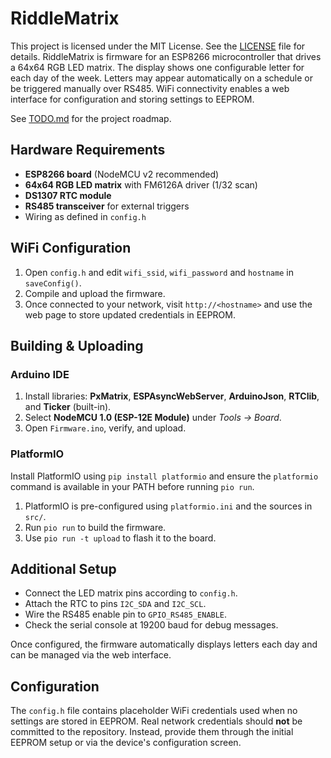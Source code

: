 # RiddleMatrix

This project is licensed under the MIT License. See the [LICENSE](LICENSE) file for details.
RiddleMatrix is firmware for an ESP8266 microcontroller that drives a 64x64 RGB LED matrix. The display shows one configurable letter for each day of the week. Letters may appear automatically on a schedule or be triggered manually over RS485. WiFi connectivity enables a web interface for configuration and storing settings to EEPROM.

See [TODO.md](TODO.md) for the project roadmap.

## Hardware Requirements

- **ESP8266 board** (NodeMCU v2 recommended)
- **64x64 RGB LED matrix** with FM6126A driver (1/32 scan)
- **DS1307 RTC module**
- **RS485 transceiver** for external triggers
- Wiring as defined in `config.h`

## WiFi Configuration

1. Open `config.h` and edit `wifi_ssid`, `wifi_password` and `hostname` in `saveConfig()`.
2. Compile and upload the firmware.
3. Once connected to your network, visit `http://<hostname>` and use the web page to store updated credentials in EEPROM.

## Building & Uploading

### Arduino IDE

1. Install libraries: **PxMatrix**, **ESPAsyncWebServer**, **ArduinoJson**, **RTClib**, and **Ticker** (built-in).
2. Select **NodeMCU 1.0 (ESP-12E Module)** under *Tools → Board*.
3. Open `Firmware.ino`, verify, and upload.

### PlatformIO

Install PlatformIO using `pip install platformio` and ensure the `platformio` command is available in your PATH before running `pio run`.

1. PlatformIO is pre-configured using `platformio.ini` and the sources in `src/`.
2. Run `pio run` to build the firmware.
3. Use `pio run -t upload` to flash it to the board.

## Additional Setup

- Connect the LED matrix pins according to `config.h`.
- Attach the RTC to pins `I2C_SDA` and `I2C_SCL`.
- Wire the RS485 enable pin to `GPIO_RS485_ENABLE`.
- Check the serial console at 19200 baud for debug messages.

Once configured, the firmware automatically displays letters each day and can be managed via the web interface.

## Configuration

The `config.h` file contains placeholder WiFi credentials used when no
settings are stored in EEPROM. Real network credentials should **not** be
committed to the repository. Instead, provide them through the initial EEPROM
setup or via the device's configuration screen.
